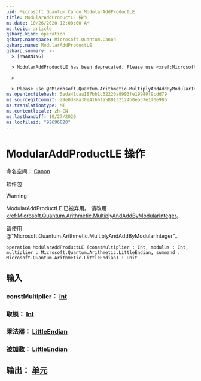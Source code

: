 ```yaml
---
uid: Microsoft.Quantum.Canon.ModularAddProductLE
title: ModularAddProductLE 操作
ms.date: 10/26/2020 12:00:00 AM
ms.topic: article
qsharp.kind: operation
qsharp.namespace: Microsoft.Quantum.Canon
qsharp.name: ModularAddProductLE
qsharp.summary: >-
  > [!WARNING]

  > ModularAddProductLE has been deprecated. Please use <xref:Microsoft.Quantum.Arithmetic.MultiplyAndAddByModularInteger> instead.

  >

  > Please use @"Microsoft.Quantum.Arithmetic.MultiplyAndAddByModularInteger".
ms.openlocfilehash: 5eda41caa187bb1c32220a8993fe19980f9cdd79
ms.sourcegitcommit: 29e0d88a30e4166fa580132124b0eb57e1f0e986
ms.translationtype: MT
ms.contentlocale: zh-CN
ms.lasthandoff: 10/27/2020
ms.locfileid: "92696020"
---
```

# <a name="modularaddproductle-operation"></a>ModularAddProductLE 操作

命名空间： [Canon](xref:Microsoft.Quantum.Canon)

软件包 [](https://nuget.org/packages/)


> [!WARNING]
> ModularAddProductLE 已被弃用。 请改用 <xref:Microsoft.Quantum.Arithmetic.MultiplyAndAddByModularInteger>。
>
> 请使用 @"Microsoft.Quantum.Arithmetic.MultiplyAndAddByModularInteger"。



```qsharp
operation ModularAddProductLE (constMultiplier : Int, modulus : Int, multiplier : Microsoft.Quantum.Arithmetic.LittleEndian, summand : Microsoft.Quantum.Arithmetic.LittleEndian) : Unit
```


## <a name="input"></a>输入

### <a name="constmultiplier--int"></a>constMultiplier： [Int](xref:microsoft.quantum.lang-ref.int)




### <a name="modulus--int"></a>取模： [Int](xref:microsoft.quantum.lang-ref.int)




### <a name="multiplier--littleendian"></a>乘法器： [LittleEndian](xref:Microsoft.Quantum.Arithmetic.LittleEndian)




### <a name="summand--littleendian"></a>被加数： [LittleEndian](xref:Microsoft.Quantum.Arithmetic.LittleEndian)





## <a name="output--unit"></a>输出： [单元](xref:microsoft.quantum.lang-ref.unit)

